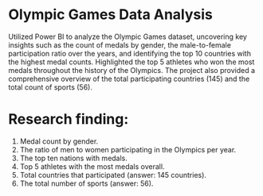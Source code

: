 # Olympic Games Data Analysis

Utilized Power BI to analyze the Olympic Games dataset, uncovering key insights such as the count of medals by gender, the male-to-female participation ratio over the years, and identifying the top 10 countries with the highest medal counts. Highlighted the top 5 athletes who won the most medals throughout the history of the Olympics. The project also provided a comprehensive overview of the total participating countries (145) and the total count of sports (56).

# Research finding:
1. Medal count by gender.
2. The ratio of men to women participating in the Olympics per year.
3. The top ten nations with medals.
4. Top 5 athletes with the most medals overall.
5. Total countries that participated (answer: 145 countries).
6. The total number of sports (answer: 56).


